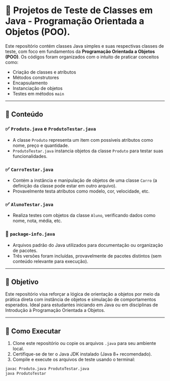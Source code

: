 # 🧪 Projetos de Teste de Classes em Java - Programação Orientada a Objetos (POO).

Este repositório contém classes Java simples e suas respectivas classes de teste, com foco em fundamentos da **Programação Orientada a Objetos (POO)**. Os códigos foram organizados com o intuito de praticar conceitos como:

- Criação de classes e atributos
- Métodos construtores
- Encapsulamento
- Instanciação de objetos
- Testes em métodos `main`

---

## 📁 Conteúdo

### ✅ `Produto.java` e `ProdutoTestar.java`
- A classe `Produto` representa um item com possíveis atributos como nome, preço e quantidade.
- `ProdutoTestar.java` instancia objetos da classe `Produto` para testar suas funcionalidades.

### ✅ `CarroTestar.java`
- Contém a instância e manipulação de objetos de uma classe `Carro` (a definição da classe pode estar em outro arquivo).
- Provavelmente testa atributos como modelo, cor, velocidade, etc.

### ✅ `AlunoTestar.java`
- Realiza testes com objetos da classe `Aluno`, verificando dados como nome, nota, média, etc.

### 📄 `package-info.java`
- Arquivos padrão do Java utilizados para documentação ou organização de pacotes.
- Três versões foram incluídas, provavelmente de pacotes distintos (sem conteúdo relevante para execução).

---

## 🎯 Objetivo

Este repositório visa reforçar a lógica de orientação a objetos por meio da prática direta com instância de objetos e simulação de comportamentos esperados. Ideal para estudantes iniciando em Java ou em disciplinas de Introdução à Programação Orientada a Objetos.

---

## 🚀 Como Executar

1. Clone este repositório ou copie os arquivos `.java` para seu ambiente local.
2. Certifique-se de ter o Java JDK instalado (Java 8+ recomendado).
3. Compile e execute os arquivos de teste usando o terminal:

```bash
javac Produto.java ProdutoTestar.java
java ProdutoTestar
